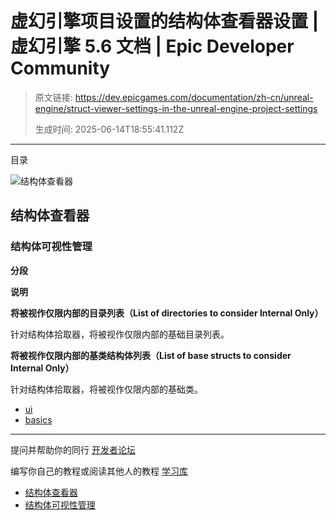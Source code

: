 # 虚幻引擎项目设置的结构体查看器设置 | 虚幻引擎 5.6 文档 | Epic Developer Community

> 原文链接: https://dev.epicgames.com/documentation/zh-cn/unreal-engine/struct-viewer-settings-in-the-unreal-engine-project-settings
> 
> 生成时间: 2025-06-14T18:55:41.112Z

---

目录

![结构体查看器](https://dev.epicgames.com/community/api/documentation/image/88e6d5cb-4de2-4c70-84ac-af158edf05a3?resizing_type=fill&width=1920&height=335)

## 结构体查看器

### 结构体可视性管理

**分段**

**说明**

**将被视作仅限内部的目录列表（List of directories to consider Internal Only）**

针对结构体拾取器，将被视作仅限内部的基础目录列表。

**将被视作仅限内部的基类结构体列表（List of base structs to consider Internal Only）**

针对结构体拾取器，将被视作仅限内部的基础类。

-   [ui](https://dev.epicgames.com/community/search?query=ui)
-   [basics](https://dev.epicgames.com/community/search?query=basics)

* * *

提问并帮助你的同行 [开发者论坛](https://forums.unrealengine.com/categories?tag=unreal-engine)

编写你自己的教程或阅读其他人的教程 [学习库](https://dev.epicgames.com/community/unreal-engine/learning)

-   [结构体查看器](/documentation/zh-cn/unreal-engine/struct-viewer-settings-in-the-unreal-engine-project-settings#%E7%BB%93%E6%9E%84%E4%BD%93%E6%9F%A5%E7%9C%8B%E5%99%A8)
-   [结构体可视性管理](/documentation/zh-cn/unreal-engine/struct-viewer-settings-in-the-unreal-engine-project-settings#%E7%BB%93%E6%9E%84%E4%BD%93%E5%8F%AF%E8%A7%86%E6%80%A7%E7%AE%A1%E7%90%86)